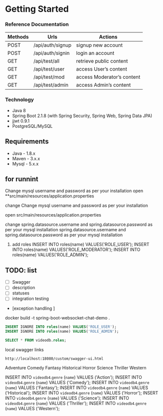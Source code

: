 # Getting Started

### Reference Documentation


| Methods	| Urls |	Actions |
|---        |---   |  ---  |
|POST	|/api/auth/signup	|signup new account
|POST	|/api/auth/signin	|login an account
|GET	| /api/test/all	|retrieve public content
|GET	|/api/test/user	|access User’s content
|GET	| /api/test/mod	|access Moderator’s content
|GET	| /api/test/admin	|access Admin’s content

### Technology
* Java 8
* Spring Boot 2.1.8 (with Spring Security, Spring Web, Spring Data JPA)
* jjwt 0.9.1
* PostgreSQL/MySQL


## Requirements
 * Java - 1.8.x 
 * Maven - 3.x.x
 * Mysql - 5.x.x



## for runnint
Change mysql username and password as per your installation
open **src/main/resources/application.properties

change Change mysql username and password as per your installation

open src/main/resources/application.properties

change spring.datasource.username and spring.datasource.password as per your mysql installation
   spring.datasource.username and spring.datasource.password as per your mysql installation

1. add roles
   INSERT INTO roles(name) VALUES('ROLE_USER');
   INSERT INTO roles(name) VALUES('ROLE_MODERATOR');
   INSERT INTO roles(name) VALUES('ROLE_ADMIN');
   
## TODO: list
- [ ] Swagger 
 - [ ] description 
 - [ ] statuses
 - [ ] integration testing 
- [exception handling ]


docker build -t spring-boot-websocket-chat-demo .

```sql
INSERT IGNORE INTO roles(name) VALUES('ROLE_USER');
INSERT IGNORE INTO roles(name) VALUES('ROLE_ADMIN');

SELECT * FROM videodb.roles;
```


local swagger links
```
http://localhost:18080/custom/swagger-ui.html
```


Adventure
Comedy
Fantasy
Historical
Horror
Science
Thriller
Western

INSERT INTO `videodb4`.`genre` (`name`) VALUES ('Action');
INSERT INTO `videodb4`.`genre` (`name`) VALUES ('Comedy');
INSERT INTO `videodb4`.`genre` (`name`) VALUES ('Fantasy');
INSERT INTO `videodb4`.`genre` (`name`) VALUES ('Historical');
INSERT INTO `videodb4`.`genre` (`name`) VALUES ('Horror');
INSERT INTO `videodb4`.`genre` (`name`) VALUES ('Science');
INSERT INTO `videodb4`.`genre` (`name`) VALUES ('Thriller');
INSERT INTO `videodb4`.`genre` (`name`) VALUES ('Western');